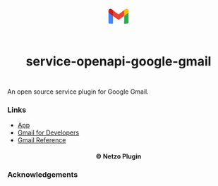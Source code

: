 <div align="center">
  <a href="https://netzo.io" target="_blank" >
    <img height="50" src="https://raw.githubusercontent.com/netzoio/netzo/main/plugins/services/service-openapi-google-gmail/src/assets/icon.png" style="margin: 12px 0px" />
  </a>

  <h1 style="padding: 6px 0px 24px 0px">service-openapi-google-gmail</h1>
</div>

An open source service plugin for Google Gmail.

### Links

- [App](https://app.netzo.io)
- [Gmail for Developers](https://developers.google.com/gmail/api)
- [Gmail Reference](https://developers.google.com/gmail/api/reference/rest)

<div align="center">
  <h4>© Netzo Plugin</h4>
</div>

### Acknowledgements
